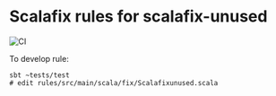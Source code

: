 # Scalafix rules for scalafix-unused
![CI](https://github.com/tanishiking/scalafix-unused/actions/workflows/ci.yml/badge.svg)

To develop rule:
```
sbt ~tests/test
# edit rules/src/main/scala/fix/Scalafixunused.scala
```
